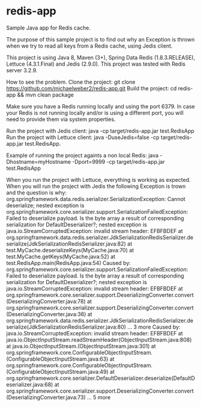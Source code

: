 # redis-app
Sample Java app for Redis cache.

The purpose of this sample project is to find out why an Exception is thrown when we try to read all keys from a Redis cache, using Jedis client.

This project is using Java 8, Maven (3+), Spring Data Redis (1.8.3.RELEASE), Lettuce (4.3.1.Final) and Jedis (2.9.0).
This project was tested with Redis server 3.2.9.

How to see the problem.
Clone the project: git clone https://github.com/michaelweber2/redis-app.git
Build the project: cd redis-app && mvn clean package

Make sure you have a Redis running locally and using the port 6379. 
In case your Redis is not running locally and/or is using a different port, you will need to provide them via system properties.

Run the project with Jedis client: java -cp target/redis-app.jar test.RedisApp
Run the project with Lettuce client: java -DuseJedis=false -cp target/redis-app.jar test.RedisApp.

Example of running the project againts a non local Redis: java -Dhostname=myHostname -Dport=9999 -cp target/redis-app.jar test.RedisApp

When you run the project with Lettuce, everything is working as expected.
When you will run the project with Jedis the following Exception is trown and the question is why:
org.springframework.data.redis.serializer.SerializationException: Cannot deserialize; nested exception is org.springframework.core.serializer.support.SerializationFailedException: Failed to deserialize payload. Is the byte array a result of corresponding serialization for DefaultDeserializer?; nested exception is java.io.StreamCorruptedException: invalid stream header: EFBFBDEF
	at org.springframework.data.redis.serializer.JdkSerializationRedisSerializer.deserialize(JdkSerializationRedisSerializer.java:82)
	at test.MyCache.deserializeKeys(MyCache.java:70)
	at test.MyCache.getKeys(MyCache.java:52)
	at test.RedisApp.main(RedisApp.java:54)
Caused by: org.springframework.core.serializer.support.SerializationFailedException: Failed to deserialize payload. Is the byte array a result of corresponding serialization for DefaultDeserializer?; nested exception is java.io.StreamCorruptedException: invalid stream header: EFBFBDEF
	at org.springframework.core.serializer.support.DeserializingConverter.convert(DeserializingConverter.java:78)
	at org.springframework.core.serializer.support.DeserializingConverter.convert(DeserializingConverter.java:36)
	at org.springframework.data.redis.serializer.JdkSerializationRedisSerializer.deserialize(JdkSerializationRedisSerializer.java:80)
	... 3 more
Caused by: java.io.StreamCorruptedException: invalid stream header: EFBFBDEF
	at java.io.ObjectInputStream.readStreamHeader(ObjectInputStream.java:808)
	at java.io.ObjectInputStream.<init>(ObjectInputStream.java:301)
	at org.springframework.core.ConfigurableObjectInputStream.<init>(ConfigurableObjectInputStream.java:63)
	at org.springframework.core.ConfigurableObjectInputStream.<init>(ConfigurableObjectInputStream.java:49)
	at org.springframework.core.serializer.DefaultDeserializer.deserialize(DefaultDeserializer.java:68)
	at org.springframework.core.serializer.support.DeserializingConverter.convert(DeserializingConverter.java:73)
	... 5 more
